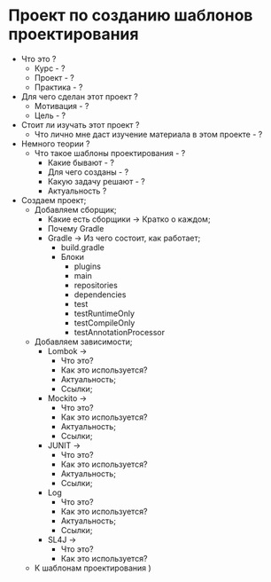 # Проект по созданию шаблонов проектирования

* Что это ?
  * Курс - ?
  * Проект - ? 
  * Практика - ? 
* Для чего сделан этот проект ?
  * Мотивация - ?
  * Цель - ?
* Стоит ли изучать этот проект ?
  * Что лично мне даст изучение материала в этом проекте - ?
* Немного теории ?
  * Что такое шаблоны проектирования - ?
    * Какие бывают - ?
    * Для чего созданы - ?
    * Какую задачу решают - ?
    * Актуальность ?
* Создаем проект;
  * Добавляем сборщик;
    * Какие есть сборщики -> Кратко о каждом;
    * Почему Gradle 
    * Gradle -> Из чего состоит, как работает;
      * build.gradle
      * Блоки
        * plugins
        * main
        * repositories
        * dependencies
        * test
        * testRuntimeOnly
        * testCompileOnly
        * testAnnotationProcessor
  * Добавляем зависимости;
    * Lombok ->
      * Что это?
      * Как это используется?
      * Актуальность;
      * Ссылки;
    * Mockito ->
      * Что это?
      * Как это используется?
      * Актуальность;
      * Ссылки;
    * JUNIT ->
      * Что это?
      * Как это используется?
      * Актуальность;
      * Ссылки;
    * Log
      * Что это?
      * Как это используется?
      * Актуальность;
      * Ссылки;
    * SL4J ->
      * Что это?
      * Как это используется?
  * К шаблонам проектирования )